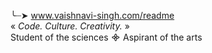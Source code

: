 ╰┈➤ www.vaishnavi-singh.com/readme
<br>
 «<em> Code. Culture. Creativity. </em>»
 <br>
 Student of the sciences ᯽ Aspirant of the arts
